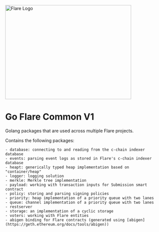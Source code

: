 <p align="left">
  <a href="https://flare.network/" target="blank"><img src="https://flare.network/wp-content/uploads/Artboard-1-1.svg" width="400" height="300" alt="Flare Logo" /></a>
</p>

# Go Flare Common V1

Golang packages that are used across multiple Flare projects.

Contains the following packages:

    - database: connecting to and reading from the c-chain indexer database
    - events: parsing event logs as stored in Flare's c-chain indexer database
    - heapt: generically typed heap implementation based on "container/heap"
    - logger: logging solution
    - merkle: Merkle tree implementation
    - payload: working with transaction inputs for Submission smart contract
    - policy: storing and parsing signing policies
    - priority: heap implementation of a priority queue with two lanes
    - queue: channel implementation of a priority queue with two lanes
    - restserver
    - storage: an implementation of a cyclic storage
    - voters: working with Flare entities
    - abigen binding for Flare contracts (generated using [abigen](https://geth.ethereum.org/docs/tools/abigen))

